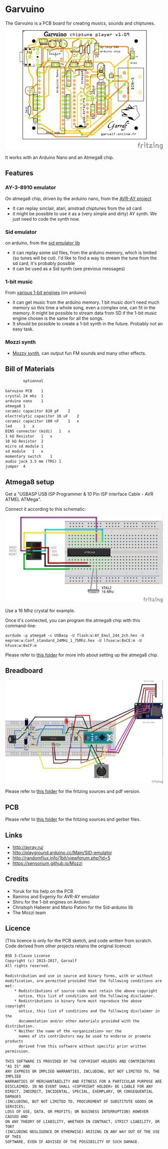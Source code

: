

# Garvuino 

The Garvuino is a PCB board for creating musics, sounds and chiptunes.

![](garvuino_pcb.png)

It works with an Arduino Nano and an Atmega8 chip.

## Features 

### AY-3-8910 emulator 

On atmega8 chip, driven by the arduino nano, from the [AVR-AY project](http://avray.ru/)

 * It can replay sinclair, atari, amstrad chiptunes from the sd card
 * it might be possible to use it as a (very simple and dirty) AY synth. We just need to code the synth now.

### Sid emulator 

on arduino, from the [sid emulator lib](http://playground.arduino.cc/Main/SID-emulator)

 * it can replay some sid files, from the arduino memory, which is limited (so tunes will be cut). I'd like to find a way to stream the tune from the sd card, it's probably possible
 * it can be used as a Sid synth (see previous messages)

### 1-bit music 

From [various 1-bit engines](http://randomflux.info/1bit/viewforum.php?id=5) (on arduino)

 * it can get music from the arduino memory. 1 bit music don't need much memory so this time a whole song, even a complex one, can fit in the memory. It might be possible to stream data from SD if the 1-bit music engine chosen is the same for all the songs.
 * It should be possible to create a 1-bit synth in the future. Probably not an easy task.

### Mozzi synth 

 * [Mozzy synth](https://sensorium.github.io/Mozzi), can output fun FM sounds and many other effects.

## Bill of Materials 

    		optionnal
    		
    Garvuino PCB	1	
    crystal 24 mhz	1	
    arduino nano	1	
    atmega8	1	
    ceramic capacitor 820 pF	2	
    electrolytic capacitor 10 uF	2	
    ceramic capacitor 100 nF	1	x
    led 	1	x
    DIN5 connector (midi)	1	x
    1 kΩ Resistor	1	x
    10 kΩ Resistor	2	
    micro sd module	1	
    sd module	1	x
    momentary switch	1	
    audio jack 3.5 mm (TRS)	1	
    jumper	4	
    

## Atmega8 setup 

Get a "USBASP USB ISP Programmer & 10 Pin ISP interface Cable - AVR ATMEL ATMega".

Connect it according to this schematic:

![](atmega8/atmega8_burn_bb.png)

Use a 16 Mhz crystal for example.

Once it's connected, you can program the atmega8 chip with this command-line:

    avrdude -p atmega8 -c USBasp -U flash:w:AY_Emul_244_2ch.hex -U eeprom:w:Conf_standard_24MHz_1_75Mhz.hex -U lfuse:w:0xCE:m -U hfuse:w:0xCF:m 

Please refer to [this folder](atmega8) for more info about setting up the atmega8 chip.

## Breadboard 

![](breadboard/garvuino_09g_breadboard_only_bb.jpg)

Please refer to [this folder](breadboard) for the fritzing sources and pdf version.

## PCB 

Please refer to [this folder](pcb) for the fritzing sources and gerber files.

## Links 

 * http://avray.ru/
 * http://playground.arduino.cc/Main/SID-emulator
 * http://randomflux.info/1bit/viewforum.php?id=5
 * https://sensorium.github.io/Mozzi

## Credits 

 * Yoruk for his help on the PCB
 * Ramiros and Evgeniy for AVR-AY emulator
 * Shiru for the 1-bit engines on Arduino
 * Christoph Haberer and Mario Patino for the Sid-arduino lib
 * The Mozzi team

## Licence 

(This licence is only for the PCB sketch, and code written from scratch. 
Code derived from other projects retains the original licence)

    BSD 3-Clause License
    Copyright (c) 2015-2017, Garvalf
    All rights reserved.
    
    Redistribution and use in source and binary forms, with or without
    modification, are permitted provided that the following conditions are met:
        * Redistributions of source code must retain the above copyright
          notice, this list of conditions and the following disclaimer.
        * Redistributions in binary form must reproduce the above copyright
          notice, this list of conditions and the following disclaimer in the
          documentation and/or other materials provided with the distribution.
        * Neither the name of the <organization> nor the
          names of its contributors may be used to endorse or promote products
          derived from this software without specific prior written permission.
    
    THIS SOFTWARE IS PROVIDED BY THE COPYRIGHT HOLDERS AND CONTRIBUTORS "AS IS" AND
    ANY EXPRESS OR IMPLIED WARRANTIES, INCLUDING, BUT NOT LIMITED TO, THE IMPLIED
    WARRANTIES OF MERCHANTABILITY AND FITNESS FOR A PARTICULAR PURPOSE ARE
    DISCLAIMED. IN NO EVENT SHALL <COPYRIGHT HOLDER> BE LIABLE FOR ANY
    DIRECT, INDIRECT, INCIDENTAL, SPECIAL, EXEMPLARY, OR CONSEQUENTIAL DAMAGES
    (INCLUDING, BUT NOT LIMITED TO, PROCUREMENT OF SUBSTITUTE GOODS OR SERVICES;
    LOSS OF USE, DATA, OR PROFITS; OR BUSINESS INTERRUPTION) HOWEVER CAUSED AND
    ON ANY THEORY OF LIABILITY, WHETHER IN CONTRACT, STRICT LIABILITY, OR TORT
    (INCLUDING NEGLIGENCE OR OTHERWISE) ARISING IN ANY WAY OUT OF THE USE OF THIS
    SOFTWARE, EVEN IF ADVISED OF THE POSSIBILITY OF SUCH DAMAGE.

